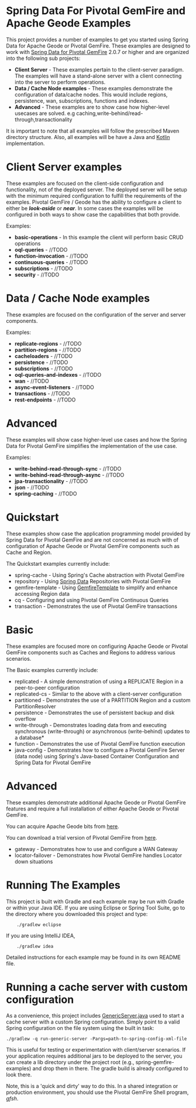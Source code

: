Spring Data For Pivotal GemFire and Apache Geode Examples
=========================================================

This project provides a number of examples to get you started using Spring Data for Apache Geode or Pivotal GemFire. These examples are designed to work with [Spring Data for Pivotal GemFire](http://projects.spring.io/spring-data-gemfire) 2.0.7 or higher and are organized into the following sub projects:

* **Client Server** - These examples pertain to the client-server paradigm. The examples will have a stand-alone server with a client connecting into the server to perform operations. 
* **Data / Cache Node examples** - These examples demonstrate the configuration of data/cache nodes. This would include regions, persistence, wan, subscriptions, functions and indexes.
* **Advanced** - These examples are to show case how higher-level usecases are solved. e.g caching,write-behind/read-through,transactionality 

It is important to note that all examples will follow the prescribed Maven directory structure. Also, all examples will be have a Java and [Kotlin](http://kotlinlang.org) implementation. 

# Client Server examples
These examples are focused on the client-side configuration and functionality, not of the deployed server. The deployed server will be setup with the minimum required configuration to fulfill the requirements of the examples.
Pivotal GemFire / Geode has the ability to configure a client to either be _**look-aside**_ or _**near**_. In some cases the examples will be configured in both ways to show case the capabilities that both provide.

Examples:
* **basic-operations** - In this example the client will perform basic CRUD operations
* **oql-queries** - //TODO
* **function-invocation** - //TODO
* **continuous-queries** - //TODO
* **subscriptions** - //TODO
* **security** - //TODO
 
# Data / Cache Node examples
These examples are focused on the configuration of the server and server components.

Examples:
* **replicate-regions** - //TODO
* **partition-regions** - //TODO
* **cacheloaders** - //TODO
* **persistence** - //TODO
* **subscriptions** - //TODO
* **oql-queries-and-indexes** - //TODO
* **wan** - //TODO
* **async-event-listeners** - //TODO
* **transactions** - //TODO
* **rest-endpoints** - //TODO

# Advanced
These examples will show case higher-level use cases and how the Spring Data for Pivotal GemFire simplifies the implementation of the use case.

Examples:
* **write-behind-read-through-sync** - //TODO
* **write-behind-read-through-async** - //TODO
* **jpa-transactionality** - //TODO
* **json** - //TODO
* **spring-caching** - //TODO


# Quickstart

These examples show case the application programming model provided by Spring Data for Pivotal GemFire and are not concerned as much with of configuration of Apache Geode or Pivotal GemFire components such as Cache and Region.

The Quickstart examples currently include:

* spring-cache - Using Spring's Cache abstraction with Pivotal GemFire
* repository - Using [Spring Data](http://projects.spring.io/spring-data) Repositories with Pivotal GemFire
* gemfire-template - Using [GemfireTemplate](https://docs.spring.io/spring-data/geode/docs/current/api/org/springframework/data/gemfire/GemfireTemplate.html) to simplify and enhance accessing Region data
* cq - Configuring and using Pivotal GemFire Continuous Queries
* transaction - Demonstrates the use of Pivotal GemFire transactions

# Basic

These examples are focused more on configuring Apache Geode or Pivotal GemFire components
such as Caches and Regions to address various scenarios.

The Basic examples currently include:

* replicated - A simple demonstration of using a REPLICATE Region in a peer-to-peer configuration
* replicated-cs - Similar to the above with a client-server configuration
* partitioned - Demonstrates the use of a PARTITION Region and a custom PartitionResolver
* persistence - Demonstrates the use of persistent backup and disk overflow
* write-through - Demonstrates loading data from and executing synchronous (write-through) or asynchronous (write-behind) updates to a database*
* function - Demonstrates the use of Pivotal GemFire function execution
* java-config - Demonstrates how to configure a Pivotal GemFire Server (data node)
using Spring's Java-based Container Configuration and Spring Data for Pivotal GemFire

# Advanced

These examples demonstrate additional Apache Geode or Pivotal GemFire features
and require a full installation of either Apache Geode or Pivotal GemFire.

You can acquire Apache Geode bits from [here](http://geode.apache.org/releases/).

You can download a trial version of Pivotal GemFire from [here](https://pivotal.io/pivotal-gemfire).

* gateway - Demonstrates how to use and configure a WAN Gateway
* locator-failover - Demonstrates how Pivotal GemFire handles Locator down situations

# Running The Examples

This project is built with Gradle and each example may be run with Gradle or within your Java IDE.
If you are using Eclipse or Spring Tool Suite, go to the directory where you downloaded this project
and type:

        ./gradlew eclipse

If you are using IntelliJ IDEA,

        ./gradlew idea

Detailed instructions for each example may be found in its own README file.

# Running a cache server with custom configuration

As a convenience, this project includes [GenericServer.java](https://github.com/spring-projects/spring-gemfire-examples/blob/master/spring-gemfire-examples-common/src/main/java/org/springframework/data/gemfire/examples/GenericServer.java)
used to start a cache server with a custom Spring configuration. Simply point to a valid Spring configuration on the file system using the built in task:

	./gradlew -q run-generic-server -Pargs=path-to-spring-config-xml-file

This is useful for testing or experimentation with client/server scenarios.
If your application requires additional jars to be deployed to the server, you can create a lib directory under the project root (e.g., spring-gemfire-examples) and drop them in there.
The gradle build is already configured to look there.

Note, this is a 'quick and dirty' way to do this. In a shared integration or production environment, you should use the Pivotal GemFire Shell program, _gfsh_.









